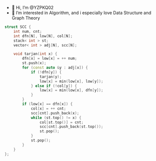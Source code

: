 - 👋 Hi, I’m @YZPKQ02
- 👀 I’m interested in Algorithm, and i especially love Data Structure and Graph Theory 
```cpp
struct SCC {
    int num, cnt;
    int dfn[N], low[N], col[N];
    stack< int > st;
    vector< int > adj[N], scc[N];

    void tarjan(int x) {
        dfn[x] = low[x] = ++ num;
        st.push(x);
        for (const auto &y : adj[x]) {
            if (!dfn[y]) {
                tarjan(y);
                low[x] = min(low[x], low[y]);
            } else if (!col[y]) {
                low[x] = min(low[x], dfn[y]);
            }
        }
        if (low[x] == dfn[x]) {
            col[x] = ++ cnt;
            scc[cnt].push_back(x);
            while (st.top() != x) {
                col[st.top()] = cnt;
                scc[cnt].push_back(st.top());
                st.pop();
            }
            st.pop();
        }
    }
};
```
<!---
YZPKQ02/YZPKQ02 is a ✨ special ✨ repository because its `README.md` (this file) appears on your GitHub profile.
You can click the Preview link to take a look at your changes.
--->
